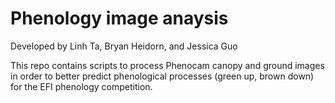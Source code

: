 # Phenology image anaysis

Developed by Linh Ta, Bryan Heidorn, and Jessica Guo

This repo contains scripts to process Phenocam canopy and ground images in order to better predict phenological processes (green up, brown down) for the EFI phenology competition. 